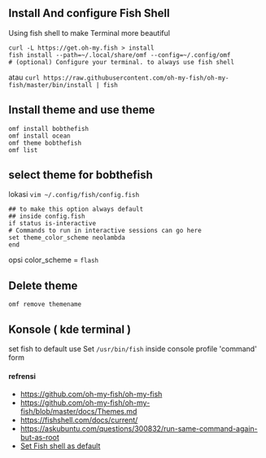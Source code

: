 ## Install And configure Fish Shell

Using fish shell to make Terminal more beautiful

```
curl -L https://get.oh-my.fish > install
fish install --path=~/.local/share/omf --config=~/.config/omf
# (optional) Configure your terminal. to always use fish shell
```
atau 
`curl https://raw.githubusercontent.com/oh-my-fish/oh-my-fish/master/bin/install | fish`
## Install theme and use theme
```
omf install bobthefish
omf install ocean
omf theme bobthefish
omf list
```
## select theme for bobthefish
lokasi `vim ~/.config/fish/config.fish`
```
## to make this option always default
## inside config.fish
if status is-interactive
# Commands to run in interactive sessions can go here
set theme_color_scheme neolambda
end
```
opsi color_scheme = `flash`

## Delete theme
```
omf remove themename
```
## Konsole ( kde terminal )
set fish to default use
Set `/usr/bin/fish` inside console profile 'command' form
#### refrensi 
- <https://github.com/oh-my-fish/oh-my-fish> 
- <https://github.com/oh-my-fish/oh-my-fish/blob/master/docs/Themes.md> 
- <https://fishshell.com/docs/current/>
- https://askubuntu.com/questions/300832/run-same-command-again-but-as-root
- [ Set Fish shell as default ](https://askubuntu.com/questions/26439/how-do-i-set-fish-as-the-default-shell)
